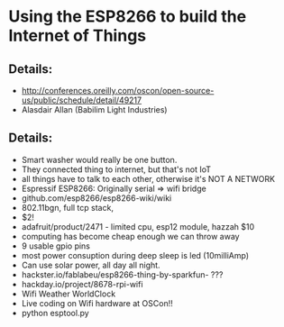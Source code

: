 # Using the ESP8266 to build the Internet of Things

## Details:
* http://conferences.oreilly.com/oscon/open-source-us/public/schedule/detail/49217
* Alasdair Allan (Babilim Light Industries)

## Details:
*	Smart washer would really be one button.
*	They connected thing to internet, but that's not IoT
*	all things have to talk to each other, otherwise it's NOT A NETWORK
*	Espressif ESP8266:  Originally serial => wifi bridge
*	github.com/esp8266/esp8266-wiki/wiki
*	802.11bgn, full tcp stack, 
*	$2!  
*	adafruit/product/2471 - limited cpu, esp12 module, hazzah  $10
*	computing has become cheap enough we can throw away
*	9 usable gpio pins
*	most power consuption during deep sleep is led (10milliAmp)
*	Can use solar power, all day all night.
*	hackster.io/fablabeu/esp8266-thing-by-sparkfun- ???
*	hackday.io/project/8678-rpi-wifi
*	Wifi Weather WorldClock
*	Live coding on Wifi hardware at OSCon!!
*	python esptool.py
